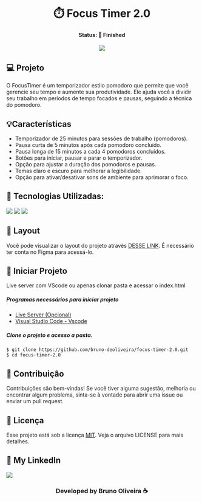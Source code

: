 <h1 align="center"> ⏱️ Focus Timer 2.0 </h1>
<h4 align="center"> Status: 🚀 Finished </h4>

<p align="center">
  <img src="https://github.com/bruno-deoliveira/focus-timer-2.0/assets/109918729/9df54926-4dab-491b-a5d4-8dd8180fd169"
</p>

## 💻 Projeto
O FocusTimer é um temporizador estilo pomodoro que permite que você gerencie seu tempo e aumente sua produtividade. Ele ajuda você a dividir seu trabalho em períodos de tempo focados e pausas, seguindo a técnica do pomodoro.

## 💡Características
- Temporizador de 25 minutos para sessões de trabalho (pomodoros).
- Pausa curta de 5 minutos após cada pomodoro concluído.
- Pausa longa de 15 minutos a cada 4 pomodoros concluídos.
- Botões para iniciar, pausar e parar o temporizador.
- Opção para ajustar a duração dos pomodoros e pausas.
- Temas claro e escuro para melhorar a legibilidade.
- Opção para ativar/desativar sons de ambiente para aprimorar o foco.

## 🚀 Tecnologias Utilizadas:
<div>
  <img src="https://img.shields.io/badge/HTML5-E34F26?style=for-the-badge&logo=html5&logoColor=white"/>
  <img src="https://img.shields.io/badge/CSS3-1572B6?style=for-the-badge&logo=css3&logoColor=white"/>
  <img src="https://img.shields.io/badge/JavaScript-F7DF1E?style=for-the-badge&logo=javascript&logoColor=black"/>
</div>

## 🔖 Layout
Você pode visualizar o layout do projeto através [DESSE LINK](https://www.figma.com/file/pwWmRnoKEx6m1tK7dsW5Je/Stage-05---Focus-Timer-2.0-(Copy)?type=design&node-id=0-1&mode=design&t=3yylid0MaPqyiSfa-0). É necessário ter conta no Figma para acessá-lo.

## 💾 Iniciar Projeto
Live server com VScode ou apenas clonar pasta e acessar o index.html
<h5> Programas necessários para iniciar projeto </h5>

- [Live Server (Opcional)](https://marketplace.visualstudio.com/items?itemName=ritwickdey.LiveServer)
- [Visual Studio Code - Vscode](https://code.visualstudio.com/)

<h5> Clone o projeto e acesso a pasta. </h5>

```
$ git clone https://github.com/bruno-deoliveira/focus-timer-2.0.git
$ cd focus-timer-2.0
```

## 🔧 Contribuição
Contribuições são bem-vindas! Se você tiver alguma sugestão, melhoria ou encontrar algum problema, sinta-se à vontade para abrir uma issue ou enviar um pull request.


## 📝 Licença
Esse projeto está sob a licença [MIT](). Veja o arquivo LICENSE para mais detalhes.

## 🔎 My LinkedIn 
<a href="https://www.linkedin.com/in/bruno-almeida-deoliveira"><img src="https://img.shields.io/badge/LinkedIn-0077B5?style=for-the-badge&logo=linkedin&logoColor=white"/></a>

<h3 align="center">Developed by Bruno Oliveira ☕</h3>
